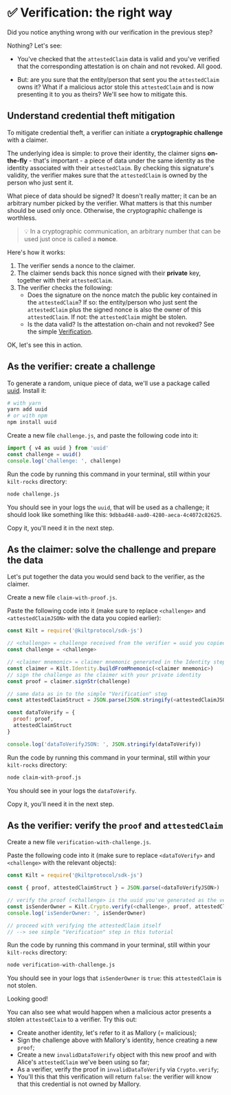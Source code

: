 # ✅ Verification: the right way

Did you notice anything wrong with our verification in the previous step?

Nothing? Let's see:

* You've checked that the `attestedClaim` data is valid and you've verified that the corresponding attestation is on chain and not revoked. All good.

* But: are you sure that the entity/person that sent you the `attestedClaim` owns it?
What if a malicious actor stole this `attestedClaim` and is now presenting it to you as theirs? We'll see how to mitigate this.

## Understand credential theft mitigation

To mitigate credential theft, a <span class="label-role verifier">verifier</span> can initiate a **cryptographic challenge** with a <span class="label-role claimer">claimer</span>.

The underlying idea is simple: to prove their identity, the <span class="label-role claimer">claimer</span> signs **on-the-fly** - that's important - a piece of data under the same identity as the identity associated with their `attestedClaim`. By checking this signature's validity, the <span class="label-role verifier">verifier</span> makes sure that the `attestedClaim` is owned by the person who just sent it.

What piece of data should be signed? It doesn't really matter; it can be an arbitrary number picked by the <span class="label-role verifier">verifier</span>. What matters is that this number should be used only once. Otherwise, the cryptographic challenge is worthless.

> 💡 In a cryptographic communication, an arbitrary number that can be used just once is called a **nonce**.

Here's how it works:

1. The <span class="label-role verifier">verifier</span> sends a nonce to the <span class="label-role claimer">claimer</span>.
2. The <span class="label-role claimer">claimer</span> sends back this nonce signed with their **private** key, together with their `attestedClaim`.
3. The <span class="label-role verifier">verifier</span> checks the following:
   * Does the signature on the nonce match the public key contained in the `attestedClaim`? If so: the entity/person who just sent the `attestedClaim` plus the signed nonce is also the owner of this `attestedClaim`. If not: the `attestedClaim` might be stolen.
   * Is the data valid? Is the attestation on-chain and not revoked? See the simple [Verification](verification).

OK, let's see this in action.

## As the <span class="label-role verifier">verifier</span>: create a challenge

To generate a random, unique piece of data, we'll use a package called [uuid].
Install it:

```bash
# with yarn
yarn add uuid
# or with npm
npm install uuid
```

Create a new file `challenge.js`, and paste the following code into it:

```javascript
import { v4 as uuid } from 'uuid'
const challenge = uuid()
console.log('challenge: ', challenge)
```

Run the code by running this command in your terminal, still within your `kilt-rocks` directory:

```bash
node challenge.js
```

You should see in your logs the `uuid`, that will be used as a challenge; it should look like something like this: `9dbbad48-aad0-4280-aeca-4c4072c82625`.

Copy it, you'll need it in the next step.

## As the <span class="label-role claimer">claimer</span>: solve the challenge and prepare the data

Let's put together the data you would send back to the <span class="label-role verifier">verifier</span>, as the <span class="label-role claimer">claimer</span>.

Create a new file `claim-with-proof.js`.

Paste the following code into it (make sure to replace `<challenge>` and `<attestedClaimJSON>` with the data you copied earlier):

```javascript
const Kilt = require('@kiltprotocol/sdk-js')

// <challenge> = challenge received from the verifier = uuid you copied from above
const challenge = <challenge>

// <claimer mnemonic> = claimer mnemonic generated in the Identity step
const claimer = Kilt.Identity.buildFromMnemonic(<claimer mnemonic>)
// sign the challenge as the claimer with your private identity
const proof = claimer.signStr(challenge)

// same data as in to the simple "Verification" step
const attestedClaimStruct = JSON.parse(JSON.stringify(<attestedClaimJSON>));

const dataToVerify = {
  proof: proof,
  attestedClaimStruct
}

console.log('dataToVerifyJSON: ', JSON.stringify(dataToVerify))
```

Run the code by running this command in your terminal, still within your `kilt-rocks` directory:

```bash
node claim-with-proof.js
```

You should see in your logs the `dataToVerify`.

Copy it, you'll need it in the next step.

## As the <span class="label-role verifier">verifier</span>: verify the `proof` and `attestedClaim`

Create a new file `verification-with-challenge.js`.

Paste the following code into it (make sure to replace `<dataToVerify>` and `<challenge>` with the relevant objects):

```javascript
const Kilt = require('@kiltprotocol/sdk-js')

const { proof, attestedClaimStruct } = JSON.parse(<dataToVerifyJSON>)

// verify the proof (<challenge> is the uuid you've generated as the verifier)
const isSenderOwner = Kilt.Crypto.verify(<challenge>, proof, attestedClaimStruct.attestation.owner)
console.log('isSenderOwner: ', isSenderOwner)

// proceed with verifying the attestedClaim itself
// --> see simple "Verification" step in this tutorial
```

Run the code by running this command in your terminal, still within your `kilt-rocks` directory:

```bash
node verification-with-challenge.js
```

You should see in your logs that `isSenderOwner` is `true`: this `attestedClaim` is not stolen.

Looking good!

You can also see what would happen when a malicious actor presents a stolen `attestedClaim` to a <span class="label-role verifier">verifier</span>. Try this out:

* Create another identity, let's refer to it as Mallory (= malicious);
* Sign the challenge above with Mallory's identity, hence creating a new `proof`;
* Create a new `invalidDataToVerify` object with this new proof and with Alice's `attestedClaim` we've been using so far;
* As a <span class="label-role verifier">verifier</span>, verify the proof in `invalidDataToVerify` via `Crypto.verify`;
* You'll this that this verification will return `false`: the <span class="label-role verifier">verifier</span> will know that this credential is not owned by Mallory.

[uuid]: https://www.npmjs.com/package/uuid